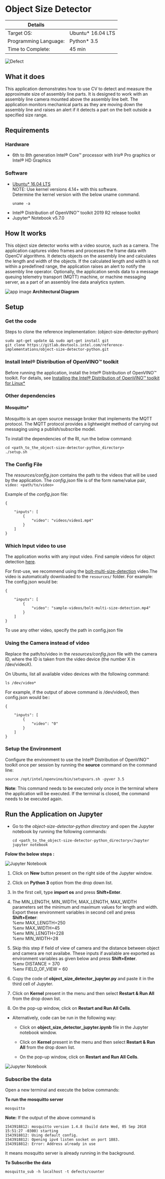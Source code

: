 # Object Size Detector

| Details            |              |
|-----------------------|---------------|
| Target OS:            |  Ubuntu\* 16.04 LTS   |
| Programming Language: |  Python* 3.5 |
| Time to Complete:     |  45 min     |

![Defect](../docs/images/defect.png)

## What it does
This application demonstrates how to use CV to detect and measure the approximate size of assembly line parts. It is designed to work with an assembly line camera mounted above the assembly line belt. The application monitors mechanical parts as they are moving down the assembly line and raises an alert if it detects a part on the belt outside a specified size range.

## Requirements

### Hardware
* 6th to 8th generation Intel® Core™ processor with Iris® Pro graphics or Intel® HD Graphics

### Software
* [Ubuntu\* 16.04 LTS](http://releases.ubuntu.com/16.04/)<br>
   NOTE: Use kernel versions 4.14+ with this software.<br> 
    Determine the kernel version with the below uname command. 
    ```
    uname -a
    ```
* Intel® Distribution of OpenVINO™ toolkit 2019 R2 release toolkit
* Jupyter* Notebook v5.7.0

## How It works

This object size detector works with a video source, such as a camera. The application captures video frames and processes the frame data with OpenCV algorithms. It detects objects on the assembly line and calculates the length and width of the objects. If the calculated length and width is not within a predefined range, the application raises an alert to notify the assembly line operator. Optionally, the application sends data to a message queuing telemetry transport (MQTT) machine, or machine messaging server, as a part of an assembly line data analytics system.

![app image](../docs/images/architectural_diagram.png)
**Architectural Diagram**

## Setup

### Get the code

Steps to clone the reference implementation: (object-size-detector-python)

    sudo apt-get update && sudo apt-get install git
    git clone https://gitlab.devtools.intel.com/reference-implementations/object-size-detector-python.git
    
### Install Intel® Distribution of OpenVINO™ toolkit
Before running the application, install the Intel® Distribution of OpenVINO™ toolkit. For details, see [Installing the Intel® Distribution of OpenVINO™ toolkit for Linux*](https://software.intel.com/en-us/openvino-toolkit/choose-download/free-download-linux)

### Other dependencies
#### Mosquitto*
Mosquitto is an open source message broker that implements the MQTT protocol. The MQTT protocol provides a lightweight method of carrying out messaging using a publish/subscribe model.

To install the dependencies of the RI, run the below command:
   ```
   cd <path_to_the_object-size-detector-python_directory>
   ./setup.sh
   ```
### The Config File

The _resources/config.json_ contains the path to the videos that will be used by the application.
The _config.json_ file is of the form name/value pair, `video: <path/to/video>`   

Example of the _config.json_ file:

```
{

    "inputs": [
	    {
            "video": "videos/video1.mp4"
        }
    ]
}
```

### Which Input video to use

The application works with any input video. Find sample videos for object detection [here](https://github.com/intel-iot-devkit/sample-videos/).  

For first-use, we recommend using the [bolt-multi-size-detection](https://github.com/intel-iot-devkit/sample-videos/blob/master/bolt-multi-size-detection.mp4) video.The video is automatically downloaded to the `resources/` folder.
For example: <br>
The config.json would be:

```
{

    "inputs": [
	    {
            "video": "sample-videos/bolt-multi-size-detection.mp4"
        }
    ]
}
```
To use any other video, specify the path in config.json file

### Using the Camera instead of video

Replace the path/to/video in the _resources/config.json_  file with the camera ID, where the ID is taken from the video device (the number X in /dev/videoX).   

On Ubuntu, list all available video devices with the following command:

```
ls /dev/video*
```

For example, if the output of above command is /dev/video0, then config.json would be::

```
{

    "inputs": [
	    {
            "video": "0"
        }
    ]
}
```

### Setup the Environment

Configure the environment to use the Intel® Distribution of OpenVINO™ toolkit once per session by running the **source** command on the command line:
```
source /opt/intel/openvino/bin/setupvars.sh -pyver 3.5
```
__Note__: This command needs to be executed only once in the terminal where the application will be executed. If the terminal is closed, the command needs to be executed again.

## Run the Application on Jupyter

* Go to the _object-size-detector-python directory_ and open the Jupyter notebook by running the following commands:

  ```
  cd <path_to_the_object-size-detector-python_directory>/Jupyter
  jupyter notebook
  ```

**Folow the below steps :**

![Jupyter Notebook](../docs/images/jupyter.png)

1. Click on **New** button present on the right side of the Jupyter window.

2. Click on **Python 3** option from the drop down list.

3. In the first cell, type **import os** and press **Shift+Enter**.

4. The MIN_LENGTH, MIN_WIDTH, MAX_LENGTH, MAX_WIDTH parameters set the minimum and maximum values for length and width.<br>
   Export these environment variables in second cell and press **Shift+Enter**:<br>
    %env MAX_LENGTH=250<br>
    %env MAX_WIDTH=45<br>
    %env MIN_LENGTH=228<br>
    %env MIN_WIDTH=28<br>

5. Skip this step if field of view of camera and the distance between object and camera are not availabe. These inputs if available are exported as environment variables as given below and press **Shift+Enter**.<br>
   %env DISTANCE = 370<br>
   %env FIELD_OF_VIEW = 60
 

5.  Copy the code of **object_size_detector_jupyter.py** and paste it in the third cell of Jupyter.

6.  Click on **Kernel** present in the menu and then select **Restart & Run All** from the drop down list.

7.  On the pop-up window, click on **Restart and Run All Cells**.

* Alternatively, code can be run in the following way:

    * Click on **object_size_detector_jupyter.ipynb** file in the Jupyter notebook window.
    
    * Click on **Kernel** present in the menu and then select **Restart & Run All** from the drop down list.

    * On the pop-up window, click on **Restart and Run All Cells**.

![Jupyter Notebook](../docs/images/jupyter_code.png)

### Subscribe the data

Open a new terminal and execute the below commands:

**To run the mosquitto server**
```
mosquitto
```
**Note:** If the output of the above command is
```
1543918812: mosquitto version 1.4.8 (build date Wed, 05 Sep 2018 15:51:27 -0300) starting
1543918812: Using default config.
1543918812: Opening ipv4 listen socket on port 1883.
1543918812: Error: Address already in use
```
It means mosquitto server is already running in the background.<br>

**To Subscribe the data**
```
mosquitto_sub -h localhost -t defects/counter
```